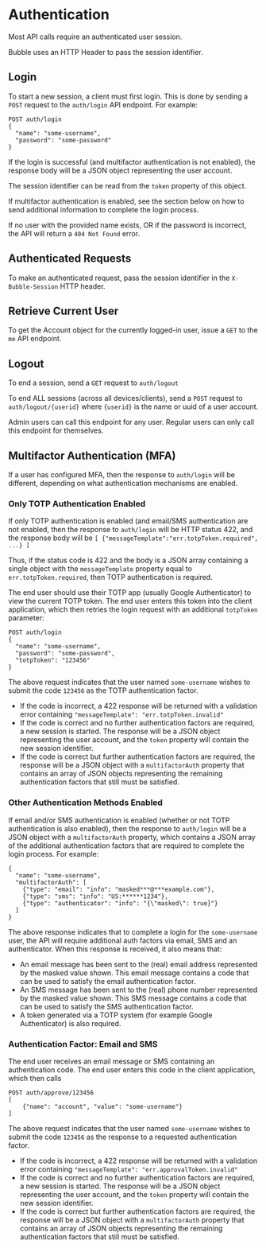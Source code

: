 # Authentication

Most API calls require an authenticated user session.

Bubble uses an HTTP Header to pass the session identifier.

## Login
To start a new session, a client must first login. This is done by sending a `POST` request to the `auth/login` API endpoint. For example:

    POST auth/login
    {
      "name": "some-username",
      "password": "some-password"
    }

If the login is successful (and multifactor authentication is not enabled), the response body will be a JSON object representing the user account.

The session identifier can be read from the `token` property of this object.

If multifactor authentication is enabled, see the section below on how to send additional information to complete the login process.

If no user with the provided name exists, OR if the password is incorrect, the API will return a `404 Not Found` error.

## Authenticated Requests
To make an authenticated request, pass the session identifier in the `X-Bubble-Session` HTTP header.

## Retrieve Current User
To get the Account object for the currently logged-in user, issue a `GET` to the `me` API endpoint. 

## Logout
To end a session, send a `GET` request to `auth/logout`

To end ALL sessions (across all devices/clients), send a `POST` request to `auth/logout/{userid}` where `{userid}` is
the name or uuid of a user account.

Admin users can call this endpoint for any user. Regular users can only call this endpoint for themselves.

## Multifactor Authentication (MFA)
If a user has configured MFA, then the response to `auth/login` will be different, depending on what authentication
mechanisms are enabled.

### Only TOTP Authentication Enabled
If only TOTP authentication is enabled (and email/SMS authentication are not enabled, then the response to `auth/login`
will be HTTP status 422, and the response body will be `[ {"messageTemplate":"err.totpToken.required", ...} ]`

Thus, if the status code is 422 and the body is a JSON array containing a single object with the `messageTemplate` property
equal to `err.totpToken.required`, then TOTP authentication is required.

The end user should use their TOTP app (usually Google Authenticator) to view the current TOTP token.
The end user enters this token into the client application, which then retries the login request with an additional `totpToken` parameter:

    POST auth/login
    {
      "name": "some-username",
      "password": "some-password",
      "totpToken": "123456"
    }

The above request indicates that the user named `some-username` wishes to submit the code `123456` as the TOTP authentication factor.

  * If the code is incorrect, a 422 response will be returned with a validation error containing `"messageTemplate": "err.totpToken.invalid"`
  * If the code is correct and no further authentication factors are required, a new session is started. The response will be a JSON object representing the user account, and the `token` property will contain the new session identifier.
  * If the code is correct but further authentication factors are required, the response will be a JSON object with a `multifactorAuth` property that contains an array of JSON objects representing the remaining authentication factors that still must be satisfied.

### Other Authentication Methods Enabled
If email and/or SMS authentication is enabled (whether or not TOTP authentication is also enabled), then the response
to `auth/login` will be a JSON object with a `multifactorAuth` property,
which contains a JSON array of the additional authentication factors that are required to complete the login process.
For example:

    {
      "name": "some-username",
      "multifactorAuth": [
        {"type": "email": "info": "masked***@***example.com"},
        {"type": "sms": "info": "US:******1234"},
        {"type": "authenticator": "info": "{\"masked\": true}"}
      ]
    }

The above response indicates that to complete a login for the `some-username` user, the API will require additional
auth factors via email, SMS and an authenticator. When this response is received, it also means that:
  * An email message has been sent to the (real) email address represented by the masked value shown. This email message contains a code that can be used to satisfy the email authentication factor. 
  * An SMS message has been sent to the (real) phone number represented by the masked value shown. This SMS message contains a code that can be used to satisfy the SMS authentication factor.
  * A token generated via a TOTP system (for example Google Authenticator) is also required.

### Authentication Factor: Email and SMS 
The end user receives an email message or SMS containing an authentication code. The end user enters this code in the client application, which then calls

    POST auth/approve/123456
    [
        {"name": "account", "value": "some-username"}
    ]

The above request indicates that the user named `some-username` wishes to submit the code `123456` as the response to a requested authentication factor.

  * If the code is incorrect, a 422 response will be returned with a validation error containing `"messageTemplate": "err.approvalToken.invalid"`
  * If the code is correct and no further authentication factors are required, a new session is started. The response will be a JSON object representing the user account, and the `token` property will contain the new session identifier.
  * If the code is correct but further authentication factors are required, the response will be a JSON object with a `multifactorAuth` property that contains an array of JSON objects representing the remaining authentication factors that still must be satisfied.
